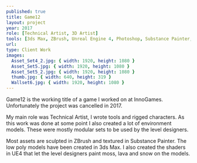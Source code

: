 ```yaml
---
published: true
title: Game12
layout: project
year: 2017
role: [Technical Artist, 3D Artist]
tools: [3ds Max, ZBrush, Unreal Engine 4, Photoshop, Substance Painter, Substance Designer]
url:
type: Client Work
images:
  Asset_Set4_2.jpg: { width: 1920, height: 1080 }
  Asset_Set5.jpg: { width: 1920, height: 1080 }
  Asset_Set5_2.jpg: { width: 1920, height: 1080 }
  thumb.jpg: { width: 640, height: 319 }
  Wallset6.jpg: { width: 1920, height: 1080 }
---
```

Game12 is the working title of a game I worked on at InnoGames. Unfortunately the project was cancelled in 2017.

My main role was Technical Artist, I wrote tools and rigged characters. As this work was done at some point I also created a lot of environment models. These were mostly modular sets to be used by the level designers.

Most assets are sculpted in ZBrush and textured in Substance Painter. The low poly models have been created in 3ds Max. I also created the shaders in UE4 that let the level designers paint moss, lava and snow on the models.
